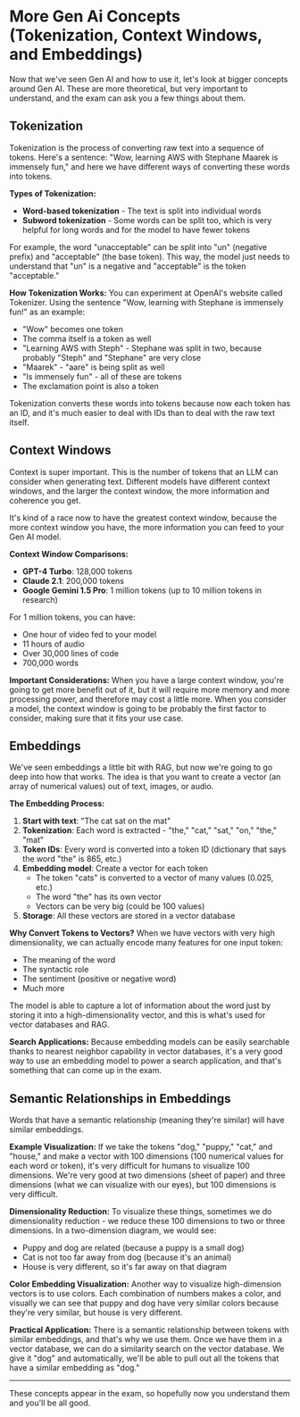 # More Gen Ai Concepts (Tokenization, Context Windows, and Embeddings)

Now that we've seen Gen AI and how to use it, let's look at bigger concepts around Gen AI. These are more theoretical, but very important to understand, and the exam can ask you a few things about them.

## **Tokenization**

Tokenization is the process of converting raw text into a sequence of tokens. Here's a sentence: "Wow, learning AWS with Stephane Maarek is immensely fun," and here we have different ways of converting these words into tokens.

**Types of Tokenization:**
- **Word-based tokenization** - The text is split into individual words
- **Subword tokenization** - Some words can be split too, which is very helpful for long words and for the model to have fewer tokens

For example, the word "unacceptable" can be split into "un" (negative prefix) and "acceptable" (the base token). This way, the model just needs to understand that "un" is a negative and "acceptable" is the token "acceptable."

**How Tokenization Works:**
You can experiment at OpenAI's website called Tokenizer. Using the sentence "Wow, learning with Stephane is immensely fun!" as an example:
- "Wow" becomes one token
- The comma itself is a token as well
- "Learning AWS with Steph" - Stephane was split in two, because probably "Steph" and "Stephane" are very close
- "Maarek" - "aare" is being split as well
- "Is immensely fun" - all of these are tokens
- The exclamation point is also a token

Tokenization converts these words into tokens because now each token has an ID, and it's much easier to deal with IDs than to deal with the raw text itself.

## **Context Windows**

Context is super important. This is the number of tokens that an LLM can consider when generating text. Different models have different context windows, and the larger the context window, the more information and coherence you get.

It's kind of a race now to have the greatest context window, because the more context window you have, the more information you can feed to your Gen AI model.

**Context Window Comparisons:**
- **GPT-4 Turbo**: 128,000 tokens
- **Claude 2.1**: 200,000 tokens
- **Google Gemini 1.5 Pro**: 1 million tokens (up to 10 million tokens in research)

For 1 million tokens, you can have:
- One hour of video fed to your model
- 11 hours of audio
- Over 30,000 lines of code
- 700,000 words

**Important Considerations:**
When you have a large context window, you're going to get more benefit out of it, but it will require more memory and more processing power, and therefore may cost a little more. When you consider a model, the context window is going to be probably the first factor to consider, making sure that it fits your use case.

## **Embeddings**

We've seen embeddings a little bit with RAG, but now we're going to go deep into how that works. The idea is that you want to create a vector (an array of numerical values) out of text, images, or audio.

**The Embedding Process:**

1. **Start with text**: "The cat sat on the mat"
2. **Tokenization**: Each word is extracted - "the," "cat," "sat," "on," "the," "mat"
3. **Token IDs**: Every word is converted into a token ID (dictionary that says the word "the" is 865, etc.)
4. **Embedding model**: Create a vector for each token
   - The token "cats" is converted to a vector of many values (0.025, etc.)
   - The word "the" has its own vector
   - Vectors can be very big (could be 100 values)
5. **Storage**: All these vectors are stored in a vector database

**Why Convert Tokens to Vectors?**
When we have vectors with very high dimensionality, we can actually encode many features for one input token:
- The meaning of the word
- The syntactic role
- The sentiment (positive or negative word)
- Much more

The model is able to capture a lot of information about the word just by storing it into a high-dimensionality vector, and this is what's used for vector databases and RAG.

**Search Applications:**
Because embedding models can be easily searchable thanks to nearest neighbor capability in vector databases, it's a very good way to use an embedding model to power a search application, and that's something that can come up in the exam.

## **Semantic Relationships in Embeddings**

Words that have a semantic relationship (meaning they're similar) will have similar embeddings.

**Example Visualization:**
If we take the tokens "dog," "puppy," "cat," and "house," and make a vector with 100 dimensions (100 numerical values for each word or token), it's very difficult for humans to visualize 100 dimensions. We're very good at two dimensions (sheet of paper) and three dimensions (what we can visualize with our eyes), but 100 dimensions is very difficult.

**Dimensionality Reduction:**
To visualize these things, sometimes we do dimensionality reduction - we reduce these 100 dimensions to two or three dimensions. In a two-dimension diagram, we would see:
- Puppy and dog are related (because a puppy is a small dog)
- Cat is not too far away from dog (because it's an animal)
- House is very different, so it's far away on that diagram

**Color Embedding Visualization:**
Another way to visualize high-dimension vectors is to use colors. Each combination of numbers makes a color, and visually we can see that puppy and dog have very similar colors because they're very similar, but house is very different.

**Practical Application:**
There is a semantic relationship between tokens with similar embeddings, and that's why we use them. Once we have them in a vector database, we can do a similarity search on the vector database. We give it "dog" and automatically, we'll be able to pull out all the tokens that have a similar embedding as "dog."

---

These concepts appear in the exam, so hopefully now you understand them and you'll be all good.